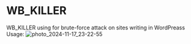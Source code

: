 # WB_KILLER
WB_KILLER using for brute-force attack on sites writing in WordPreass
Usage:
![photo_2024-11-17_23-22-55](https://github.com/user-attachments/assets/ed5371cb-8808-4bbe-9c64-2aa79b842bae)
